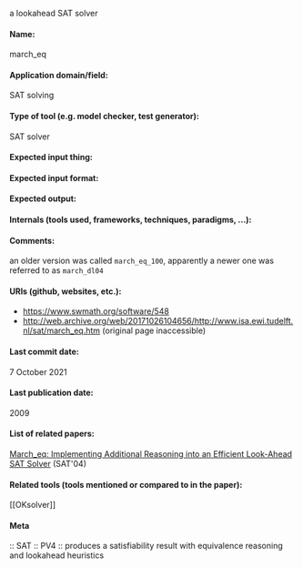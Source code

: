 a lookahead SAT solver

#### Name:
march_eq

#### Application domain/field:
SAT solving

#### Type of tool (e.g. model checker, test generator):
SAT solver

#### Expected input thing:

#### Expected input format:

#### Expected output:

#### Internals (tools used, frameworks, techniques, paradigms, ...):

#### Comments:
an older version was called `march_eq_100`, apparently a newer one was referred to as `march_dl04`

#### URIs (github, websites, etc.):
- https://www.swmath.org/software/548
- http://web.archive.org/web/20171026104656/http://www.isa.ewi.tudelft.nl/sat/march_eq.htm (original page inaccessible)

#### Last commit date:
7 October 2021

#### Last publication date:
2009

#### List of related papers:
[March_eq: Implementing Additional Reasoning into an Efficient Look-Ahead SAT Solver](https://doi.org/10.1007/11527695_26) (SAT'04)

#### Related tools (tools mentioned or compared to in the paper):
[[OKsolver]]

#### Meta
:: SAT
:: PV4 :: produces a satisfiability result with equivalence reasoning and lookahead heuristics